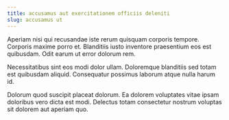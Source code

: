 ```yaml
---
title: accusamus aut exercitationem officiis deleniti
slug: accusamus ut
---
```


Aperiam nisi qui recusandae iste rerum quisquam corporis tempore. Corporis maxime porro et. Blanditiis iusto inventore praesentium eos est quibusdam. Odit earum ut error dolorum rem.

Necessitatibus sint eos modi dolor ullam. Doloremque blanditiis sed totam est quibusdam aliquid. Consequatur possimus laborum atque nulla harum id.

Dolorum quod suscipit placeat dolorum. Ea dolorem voluptates vitae ipsam doloribus vero dicta est modi. Delectus totam consectetur nostrum voluptas sit dolorem aut aperiam quo.
